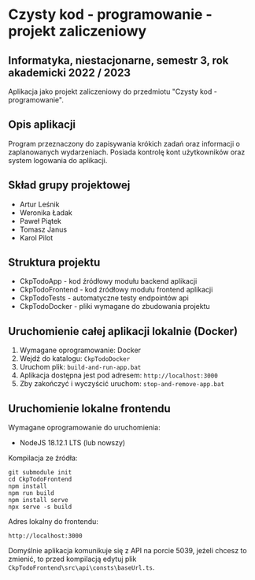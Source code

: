 # Czysty kod - programowanie - projekt zaliczeniowy

## Informatyka, niestacjonarne, semestr 3, rok akademicki 2022 / 2023

Aplikacja jako projekt zaliczeniowy do przedmiotu "Czysty kod - programowanie".

## Opis aplikacji

Program przeznaczony do zapisywania krókich zadań oraz informacji o zaplanowanych wydarzeniach. Posiada kontrolę kont użytkowników oraz system logowania do aplikacji.

## Skład grupy projektowej

  * Artur Leśnik
  * Weronika Ładak
  * Paweł Piątek
  * Tomasz Janus
  * Karol Pilot

## Struktura projektu

  * CkpTodoApp - kod źródłowy modułu backend aplikacji
  * CkpTodoFrontend - kod źródłowy modułu frontend aplikacji
  * CkpTodoTests - automatyczne testy endpointów api
  * CkpTodoDocker - pliki wymagane do zbudowania projektu

## Uruchomienie całej aplikacji lokalnie (Docker)

  1. Wymagane oprogramowanie: Docker
  2. Wejdź do katalogu: ```CkpTodoDocker```
  3. Uruchom plik: ```build-and-run-app.bat```
  4. Aplikacja dostępna jest pod adresem: ```http://localhost:3000```
  5. Zby zakończyć i wyczyścić uruchom: ```stop-and-remove-app.bat```

## Uruchomienie lokalne frontendu

Wymagane oprogramowanie do uruchomienia:

  * NodeJS 18.12.1 LTS (lub nowszy)

Kompilacja ze źródła:

```
git submodule init
cd CkpTodoFrontend
npm install
npm run build
npm install serve
npx serve -s build
```

Adres lokalny do frontendu:

```
http://localhost:3000
```

Domyślnie aplikacja komunikuje się z API na porcie 5039, jeżeli chcesz to zmienić, to przed kompilacją edytuj plik ```CkpTodoFrontend\src\api\consts\baseUrl.ts```.